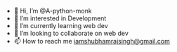 - 👋 Hi, I’m @A-python-monk
- 👀 I’m interested in Development
- 🌱 I’m currently learning web dev
- 💞️ I’m looking to collaborate on web dev
- 📫 How to reach me iamshubhamrajsingh@gmail.com

<!---
A-python-monk/A-python-monk is a ✨ special ✨ repository because its `README.md` (this file) appears on your GitHub profile.
You can click the Preview link to take a look at your changes.
--->
